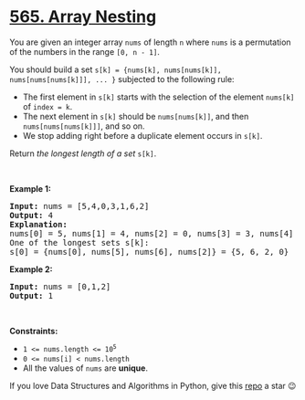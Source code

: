 # [565. Array Nesting][title]

<p>You are given an integer array <code>nums</code> of length <code>n</code> where <code>nums</code> is a permutation of the numbers in the range <code>[0, n - 1]</code>.</p>
<p>You should build a set <code>s[k] = {nums[k], nums[nums[k]], nums[nums[nums[k]]], ... }</code> subjected to the following rule:</p>
<ul>
<li>The first element in <code>s[k]</code> starts with the selection of the element <code>nums[k]</code> of <code>index = k</code>.</li>
<li>The next element in <code>s[k]</code> should be <code>nums[nums[k]]</code>, and then <code>nums[nums[nums[k]]]</code>, and so on.</li>
<li>We stop adding right before a duplicate element occurs in <code>s[k]</code>.</li>
</ul>
<p>Return <em>the longest length of a set</em> <code>s[k]</code>.</p>
<p> </p>
<p><strong>Example 1:</strong></p>
<pre><strong>Input:</strong> nums = [5,4,0,3,1,6,2]
<strong>Output:</strong> 4
<strong>Explanation:</strong> 
nums[0] = 5, nums[1] = 4, nums[2] = 0, nums[3] = 3, nums[4] = 1, nums[5] = 6, nums[6] = 2.
One of the longest sets s[k]:
s[0] = {nums[0], nums[5], nums[6], nums[2]} = {5, 6, 2, 0}
</pre>
<p><strong>Example 2:</strong></p>
<pre><strong>Input:</strong> nums = [0,1,2]
<strong>Output:</strong> 1
</pre>
<p> </p>
<p><strong>Constraints:</strong></p>
<ul>
<li><code>1 &lt;= nums.length &lt;= 10<sup>5</sup></code></li>
<li><code>0 &lt;= nums[i] &lt; nums.length</code></li>
<li>All the values of <code>nums</code> are <strong>unique</strong>.</li>
</ul>


If you love Data Structures and Algorithms in Python, give this [repo][me] a star :wink:

[title]: https://leetcode.com/problems/array-nesting
[me]: https://github.com/bumblebee211196/awesome-python-leetcode